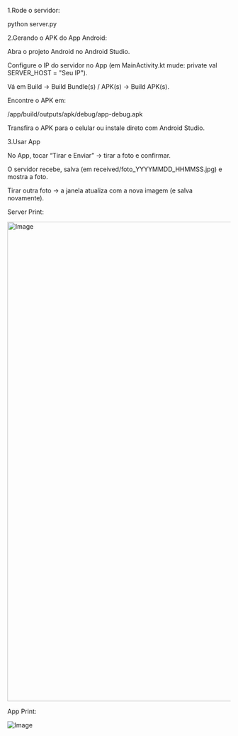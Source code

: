 1.Rode o servidor:

python server.py

2.Gerando o APK do App Android:

Abra o projeto Android no Android Studio.

Configure o IP do servidor no App (em MainActivity.kt mude: private val SERVER_HOST = "Seu IP").

Vá em Build → Build Bundle(s) / APK(s) → Build APK(s).

Encontre o APK em:

<projeto>/app/build/outputs/apk/debug/app-debug.apk

Transfira o APK para o celular ou instale direto com Android Studio.

3.Usar App

No App, tocar “Tirar e Enviar” → tirar a foto e confirmar.

O servidor recebe, salva (em received/foto_YYYYMMDD_HHMMSS.jpg) e mostra a foto.

Tirar outra foto → a janela atualiza com a nova imagem (e salva novamente).

Server Print:

<img width="1920" height="1080" alt="Image" src="https://github.com/user-attachments/assets/28f9979c-1d2a-4dc8-a5c4-633586c5148a" />

App Print:

![Image](https://github.com/user-attachments/assets/b0c1da83-2600-4f13-9831-a3eddefe505d)

